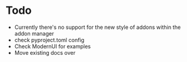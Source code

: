# Todo

  * Currently there's no support for the new style of addons within the addon manager
  * check pyproject.toml config
  * Check ModernUI for examples
  * Move existing docs over
